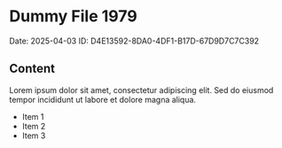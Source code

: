 # Dummy File 1979

Date: 2025-04-03
ID: D4E13592-8DA0-4DF1-B17D-67D9D7C7C392

## Content

Lorem ipsum dolor sit amet, consectetur adipiscing elit.
Sed do eiusmod tempor incididunt ut labore et dolore magna aliqua.

* Item 1
* Item 2
* Item 3

